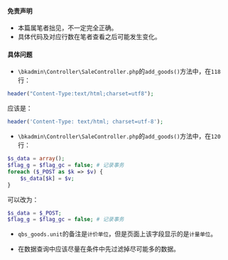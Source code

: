 #### 免责声明
* 本篇属笔者拙见，不一定完全正确。
* 具体代码及对应行数在笔者查看之后可能发生变化。

#### 具体问题
* `\bkadmin\Controller\SaleController.php`的`add_goods()`方法中，在`118`行：
```php
header("Content-Type:text/html;charset=utf8");
``` 
应该是：
```php
header('Content-Type: text/html; charset=utf-8');
```
* `\bkadmin\Controller\SaleController.php`的`add_goods()`方法中，在`120`行：
```php
$s_data = array();
$flag_g = $flag_gc = false; # 记录事务        
foreach ($_POST as $k => $v) {
    $s_data[$k] = $v;
}
```
可以改为：

```php
$s_data = $_POST;
$flag_g = $flag_gc = false; # 记录事务
```
* `qbs_goods.unit`的备注是`计价单位`，但是页面上该字段显示的是`计量单位`。

* 在数据查询中应该尽量在条件中先过滤掉尽可能多的数据。